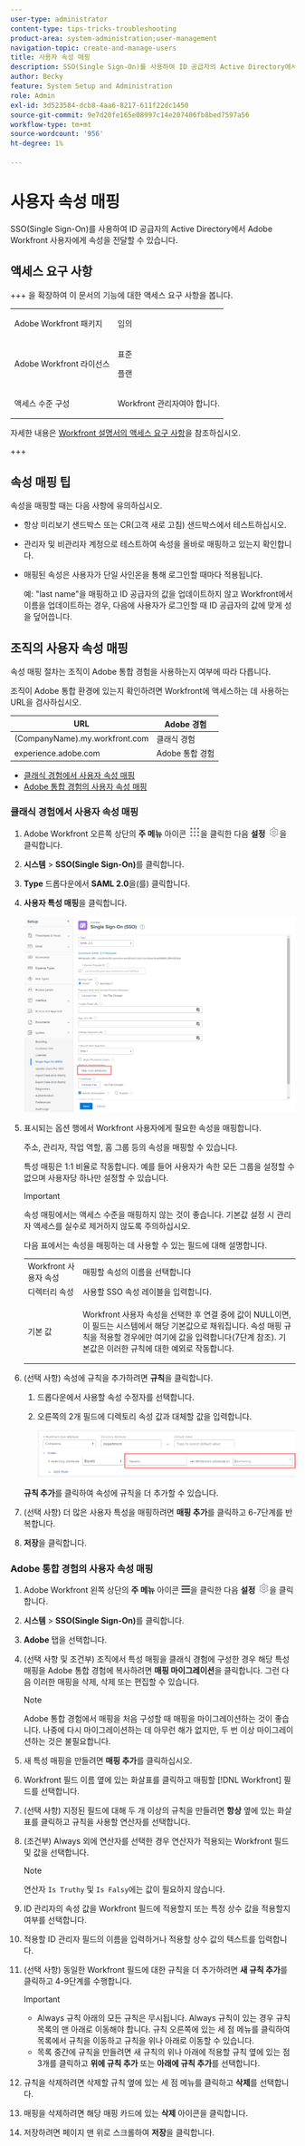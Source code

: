 ```yaml
---
user-type: administrator
content-type: tips-tricks-troubleshooting
product-area: system-administration;user-management
navigation-topic: create-and-manage-users
title: 사용자 속성 매핑
description: SSO(Single Sign-On)를 사용하여 ID 공급자의 Active Directory에서 Adobe Workfront 사용자에게 속성을 전달할 수 있습니다.
author: Becky
feature: System Setup and Administration
role: Admin
exl-id: 3d523584-dcb8-4aa6-8217-611f22dc1450
source-git-commit: 9e7d20fe165e08997c14e207406fb8bed7597a56
workflow-type: tm+mt
source-wordcount: '956'
ht-degree: 1%

---
```


# 사용자 속성 매핑

<!--Audited 2/2024-->

SSO(Single Sign-On)를 사용하여 ID 공급자의 Active Directory에서 Adobe Workfront 사용자에게 속성을 전달할 수 있습니다.

## 액세스 요구 사항

+++ 을 확장하여 이 문서의 기능에 대한 액세스 요구 사항을 봅니다.

<table style="table-layout:auto"> 
 <col> 
 <col> 
 <tbody> 
  <tr> 
   <td role="rowheader">Adobe Workfront 패키지</td> 
   <td><p>임의</p></td> 
  </tr> 
  <tr> 
   <td role="rowheader">Adobe Workfront 라이선스</td> 
   <td><p>표준</p><p>플랜</p></td> 
  </tr> 
  <tr> 
   <td role="rowheader">액세스 수준 구성</td> 
   <td><p>Workfront 관리자여야 합니다.</p></td>
  </tr> 
 </tbody> 
</table>

자세한 내용은 [Workfront 설명서의 액세스 요구 사항](/help/quicksilver/administration-and-setup/add-users/access-levels-and-object-permissions/access-level-requirements-in-documentation.md)을 참조하십시오.

+++

## 속성 매핑 팁

속성을 매핑할 때는 다음 사항에 유의하십시오.

* 항상 미리보기 샌드박스 또는 CR(고객 새로 고침) 샌드박스에서 테스트하십시오.
* 관리자 및 비관리자 계정으로 테스트하여 속성을 올바로 매핑하고 있는지 확인합니다.
* 매핑된 속성은 사용자가 단일 사인온을 통해 로그인할 때마다 적용됩니다.

  예: &quot;last name&quot;을 매핑하고 ID 공급자의 값을 업데이트하지 않고 Workfront에서 이름을 업데이트하는 경우, 다음에 사용자가 로그인할 때 ID 공급자의 값에 맞게 성을 덮어씁니다.

## 조직의 사용자 속성 매핑

속성 매핑 절차는 조직이 Adobe 통합 경험을 사용하는지 여부에 따라 다릅니다.

조직이 Adobe 통합 환경에 있는지 확인하려면 Workfront에 액세스하는 데 사용하는 URL을 검사하십시오.

| URL | Adobe 경험 |
|---|---|
| (CompanyName).my.workfront.com | 클래식 경험 |
| experience.adobe.com | Adobe 통합 경험 |

* [클래식 경험에서 사용자 속성 매핑](#map-user-attributes-in-the-classic-experience)
* [Adobe 통합 경험의 사용자 속성 매핑](#map-user-attributes-in-the-adobe-unified-experience)

### 클래식 경험에서 사용자 속성 매핑

1. Adobe Workfront 오른쪽 상단의 **주 메뉴** 아이콘 ![주 메뉴 아이콘](assets/main-menu-icon.png)을 클릭한 다음 **설정** ![톱니바퀴 설정 아이콘](assets/gear-icon-settings.png)을 클릭합니다.

1. **시스템** > **SSO(Single Sign-On)**&#x200B;를 클릭합니다.

1. **Type** 드롭다운에서 **SAML 2.0**&#x200B;을(를) 클릭합니다.

1. **사용자 특성 매핑**&#x200B;을 클릭합니다.

   ![사용자 특성 매핑](assets/map-user-attributes.png)

1. 표시되는 옵션 행에서 Workfront 사용자에게 필요한 속성을 매핑합니다.

   주소, 관리자, 작업 역할, 홈 그룹 등의 속성을 매핑할 수 있습니다.

   특성 매핑은 1:1 비율로 작동합니다. 예를 들어 사용자가 속한 모든 그룹을 설정할 수 없으며 사용자당 하나만 설정할 수 있습니다.

   >[!IMPORTANT]
   >
   >속성 매핑에서는 액세스 수준을 매핑하지 않는 것이 좋습니다. 기본값 설정 시 관리자 액세스를 실수로 제거하지 않도록 주의하십시오.

   다음 표에서는 속성을 매핑하는 데 사용할 수 있는 필드에 대해 설명합니다.

   <table style="table-layout:auto"> 
    <col data-mc-conditions=""> 
    <col data-mc-conditions=""> 
    <tbody> 
     <tr> 
      <td role="rowheader">Workfront 사용자 속성</td> 
      <td>매핑할 속성의 이름을 선택합니다</td> 
     </tr> 
     <tr> 
      <td role="rowheader">디렉터리 속성</td> 
      <td>사용할 SSO 속성 레이블을 입력합니다.</td> 
     </tr> 
     <tr> 
      <td role="rowheader">기본 값</td> 
      <td> <p>Workfront 사용자 속성을 선택한 후 연결 중에 값이 NULL이면, 이 필드는 시스템에서 해당 기본값으로 채워집니다. 속성 매핑 규칙을 적용할 경우에만 여기에 값을 입력합니다(7단계 참조). 기본값은 이러한 규칙에 대한 예외로 작동합니다.</td> 
     </tr> 
    </tbody> 
   </table>

1. (선택 사항) 속성에 규칙을 추가하려면 **규칙**&#x200B;을 클릭합니다.

   1. 드롭다운에서 사용할 속성 수정자를 선택합니다.
   1. 오른쪽의 2개 필드에 디렉토리 속성 값과 대체할 값을 입력합니다.

      ![규칙 필드](assets/rule-fields.png)

   **규칙 추가**&#x200B;를 클릭하여 속성에 규칙을 더 추가할 수 있습니다.

1. (선택 사항) 더 많은 사용자 특성을 매핑하려면 **매핑 추가**&#x200B;를 클릭하고 6-7단계를 반복합니다.
1. **저장**&#x200B;을 클릭합니다.

### Adobe 통합 경험의 사용자 속성 매핑

1. Adobe Workfront 왼쪽 상단의 **주 메뉴** 아이콘 ![주 메뉴 아이콘](assets/main-menu-left.png)을 클릭한 다음 **설정** ![톱니바퀴 설정 아이콘](assets/gear-icon-settings.png)을 클릭합니다.

1. **시스템** > **SSO(Single Sign-On)**&#x200B;를 클릭합니다.

1. **Adobe** 탭을 선택합니다.

1. (선택 사항 및 조건부) 조직에서 특성 매핑을 클래식 경험에 구성한 경우 해당 특성 매핑을 Adobe 통합 경험에 복사하려면 **매핑 마이그레이션**&#x200B;을 클릭합니다. 그런 다음 이러한 매핑을 삭제, 삭제 또는 편집할 수 있습니다.

   >[!NOTE]
   >
   >Adobe 통합 경험에서 매핑을 처음 구성할 때 매핑을 마이그레이션하는 것이 좋습니다. 나중에 다시 마이그레이션하는 데 아무런 해가 없지만, 두 번 이상 마이그레이션하는 것은 불필요합니다.

1. 새 특성 매핑을 만들려면 **매핑 추가**&#x200B;를 클릭하십시오.

1. Workfront 필드 이름 옆에 있는 화살표를 클릭하고 매핑할 [!DNL Workfront] 필드를 선택합니다.

1. (선택 사항) 지정된 필드에 대해 두 개 이상의 규칙을 만들려면 **항상** 옆에 있는 화살표를 클릭하고 규칙을 사용할 연산자를 선택합니다.

1. (조건부) Always 외에 연산자를 선택한 경우 연산자가 적용되는 Workfront 필드 및 값을 선택합니다.

   >[!NOTE]
   >
   >연산자 `Is Truthy` 및 `Is Falsy`에는 값이 필요하지 않습니다.

1. ID 관리자의 속성 값을 Workfront 필드에 적용할지 또는 특정 상수 값을 적용할지 여부를 선택합니다.

1. 적용할 ID 관리자 필드의 이름을 입력하거나 적용할 상수 값의 텍스트를 입력합니다.

1. (선택 사항) 동일한 Workfront 필드에 대한 규칙을 더 추가하려면 **새 규칙 추가**&#x200B;를 클릭하고 4-9단계를 수행합니다.

   >[!IMPORTANT]
   >
   > * Always 규칙 아래의 모든 규칙은 무시됩니다. Always 규칙이 있는 경우 규칙 목록의 맨 아래로 이동해야 합니다. 규칙 오른쪽에 있는 세 점 메뉴를 클릭하여 목록에서 규칙을 이동하고 규칙을 위나 아래로 이동할 수 있습니다.
   > * 목록 중간에 규칙을 만들려면 새 규칙의 위나 아래에 적용할 규칙 옆에 있는 점 3개를 클릭하고 **위에 규칙 추가** 또는 **아래에 규칙 추가**&#x200B;를 선택합니다.

1. 규칙을 삭제하려면 삭제할 규칙 옆에 있는 세 점 메뉴를 클릭하고 **삭제**&#x200B;를 선택합니다.
1. 매핑을 삭제하려면 해당 매핑 카드에 있는 **삭제** 아이콘을 클릭합니다.

1. 저장하려면 페이지 맨 위로 스크롤하여 **저장**&#x200B;을 클릭합니다.


